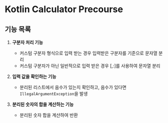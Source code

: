 # Kotlin Calculator Precourse

## 기능 목록

1. **구분자 처리 기능**
    - 커스텀 구분자 형식으로 입력 받는 경우 입력받은 구분자를 기준으로 문자열 분리
    - 커스텀 구분자가 아닌 일반적으로 입력 받은 경우 [,:]를 사용하여 문자열 분리

2. **입력 값을 확인하는 기능**
    - 분리된 리스트에서 음수가 있는지 확인하고, 음수가 있다면 `IllegalArgumentException`을 발생

3. **분리된 숫자의 합을 계산하는 기능**
    - 분리된 숫자 합을 계산하여 반환